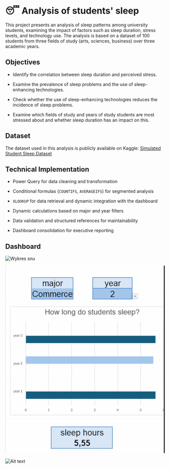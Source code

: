 # 😴 Analysis of students' sleep

This project presents an analysis of sleep patterns among university students, examining the impact of factors such as sleep duration, stress levels, and technology use. The analysis is based on a dataset of 100 students from three fields of study (arts, sciences, business) over three academic years.


## Objectives

* Identify the correlation between sleep duration and perceived stress.

* Examine the prevalence of sleep problems and the use of sleep-enhancing technologies.

* Check whether the use of sleep-enhancing technologies reduces the incidence of sleep problems.

* Examine which fields of study and years of study students are most stressed about and whether sleep duration has an impact on this.


## Dataset

The dataset used in this analysis is publicly available on Kaggle: 
[Simulated Student Sleep Dataset](https://www.kaggle.com/datasets/valencaycodes/simulated-student-sleep-dataset)

## Technical Implementation

* Power Query for data cleaning and transformation

* Conditional formulas (`COUNTIFS`, `AVERAGEIFS`) for segmented analysis

* `XLOOKUP` for data retrieval and dynamic integration with the dashboard

* Dynamic calculations based on major and year filters

* Data validation and structured references for maintainability

* Dashboard consolidation for executive reporting


## Dashboard

<img src="images/dasboard.png" alt="Wykres snu" width="400">

![Alt text](images/long_sleep_gif.gif)

![Alt text](images/sress_gif.gif)


